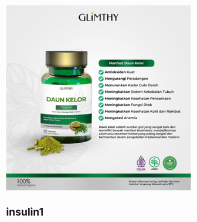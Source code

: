 ![alt text](https://github.com/glimty/insulin1/blob/main/WhatsApp%20Image%202025-10-20%20at%2012.18.45.jpeg?raw=true)
# insulin1
